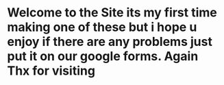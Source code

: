 # Welcome to the Site its my first time making one of these but i hope u enjoy if there are any problems just put it on our google forms. Again Thx for visiting
